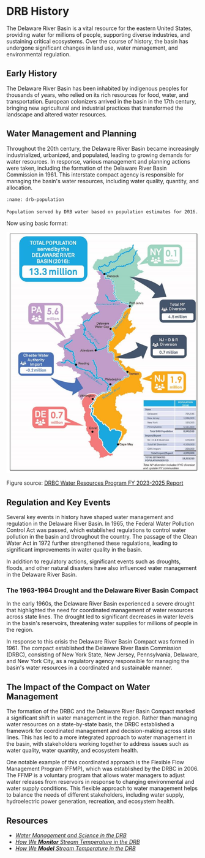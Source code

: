 # DRB History

The Delaware River Basin is a vital resource for the eastern United States, providing water for millions of people, supporting diverse industries, and sustaining critical ecosystems. Over the course of history, the basin has undergone significant changes in land use, water management, and environmental regulation.

## Early History
The Delaware River Basin has been inhabited by indigenous peoples for thousands of years, who relied on its rich resources for food, water, and transportation. European colonizers arrived in the basin in the 17th century, bringing new agricultural and industrial practices that transformed the landscape and altered water resources.

## Water Management and Planning
Throughout the 20th century, the Delaware River Basin became increasingly industrialized, urbanized, and populated, leading to growing demands for water resources. In response, various management and planning actions were taken, including the formation of the Delaware River Basin Commission in 1961. This interstate compact agency is responsible for managing the basin's water resources, including water quality, quantity, and allocation.

```{figure} ../../images/drb_water_supply_graphic.jpg
:name: drb-population

Population served by DRB water based on population estimates for 2016.
```

Now using basic format:

![DRB Population Graphic](../../images/drb_water_supply_graphic.jpg)

Figure source: [DRBC Water Resources Program FY 2023-2025 Report](https://www.nj.gov/drbc/library/documents/WRPFY23-25.pdf)

## Regulation and Key Events
Several key events in history have shaped water management and regulation in the Delaware River Basin. In 1965, the Federal Water Pollution Control Act was passed, which established regulations to control water pollution in the basin and throughout the country. The passage of the Clean Water Act in 1972 further strengthened these regulations, leading to significant improvements in water quality in the basin.

In addition to regulatory actions, significant events such as droughts, floods, and other natural disasters have also influenced water management in the Delaware River Basin.

### The 1963-1964 Drought and the Delaware River Basin Compact
In the early 1960s, the Delaware River Basin experienced a severe drought that highlighted the need for coordinated management of water resources across state lines. The drought led to significant decreases in water levels in the basin's reservoirs, threatening water supplies for millions of people in the region.

In response to this crisis the Delaware River Basin Compact was formed in 1961. The compact established the Delaware River Basin Commission (DRBC), consisting of New York State, New Jersey, Pennsylvania, Delaware, and New York City, as a regulatory agency responsible for managing the basin's water resources in a coordinated and sustainable manner.

## The Impact of the Compact on Water Management
The formation of the DRBC and the Delaware River Basin Compact marked a significant shift in water management in the region. Rather than managing water resources on a state-by-state basis, the DRBC established a framework for coordinated management and decision-making across state lines. This has led to a more integrated approach to water management in the basin, with stakeholders working together to address issues such as water quality, water quantity, and ecosystem health.

One notable example of this coordinated approach is the Flexible Flow Management Program (FFMP), which was established by the DRBC in 2006. The FFMP is a voluntary program that allows water managers to adjust water releases from reservoirs in response to changing environmental and water supply conditions. This flexible approach to water management helps to balance the needs of different stakeholders, including water supply, hydroelectric power generation, recreation, and ecosystem health.

## Resources

- [*Water Management and Science in the DRB*](https://labs.waterdata.usgs.gov/visualizations/delaware-basin-story/index.html#/)
- [*How We **Monitor** Stream Temperature in the DRB*](https://labs.waterdata.usgs.gov/visualizations/temperature-prediction/index.html#/monitoring)
- [*How We **Model** Stream Temperature in the DRB*](https://labs.waterdata.usgs.gov/visualizations/temperature-prediction/index.html#/modeling)

